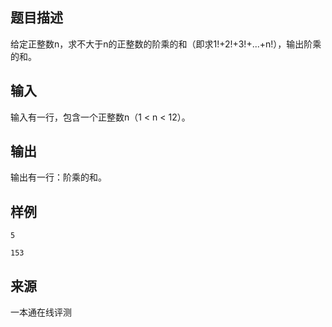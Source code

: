 ## 题目描述

给定正整数n，求不大于n的正整数的阶乘的和（即求1!+2!+3!+...+n!），输出阶乘的和。

## 输入

输入有一行，包含一个正整数n（1 < n < 12）。

## 输出

输出有一行：阶乘的和。

## 样例

```input1
5
```

```output1
153
```


 ## 来源

 一本通在线评测 